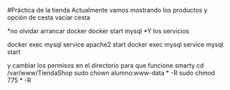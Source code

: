 #Práctica de la tienda
 Actualmente vamos mostrando los productos y opción de cesta vaciar cesta

*no olvidar arrancar docker
 docker start mysql
*Y los servicios

 docker exec mysql service apache2 start
 docker exec mysql service mysql start

y cambiar los permisos en el directorio para que funcione smarty
 cd /var/www/TiendaShop
 sudo chown alumno:www-data * -R
 sudo chmod 775 * -R

 
